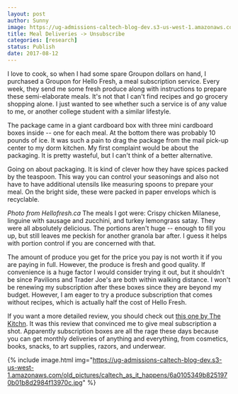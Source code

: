 ```yaml
---
layout: post
author: Sunny
image: https://ug-admissions-caltech-blog-dev.s3-us-west-1.amazonaws.com/old_pictures/caltech_as_it_happens/6a0105349b8251970b01b8d2984efe970c.jpg
title: Meal Deliveries -> Unsubscribe
categories: [research]
status: Publish
date: 2017-08-12
---
```


I love to cook, so when I had some spare Groupon dollars on hand, I purchased a Groupon for Hello Fresh, a meal subscription service. Every week, they send me some fresh produce along with instructions to prepare these semi-elaborate meals. It's not that I can't find recipes and go grocery shopping alone. I just wanted to see whether such a service is of any value to me, or another college student with a similar lifestyle.

The package came in a giant cardboard box with three mini cardboard boxes inside -- one for each meal. At the bottom there was probably 10 pounds of ice. It was such a pain to drag the package from the mail pick-up center to my dorm kitchen. My first complaint would be about the packaging. It is pretty wasteful, but I can't think of a better alternative.

Going on about packaging. It is kind of clever how they have spices packed by the teaspoon. This way you can control your seasonings and also not have to have additional utensils like measuring spoons to prepare your meal. On the bright side, these were packed in paper envelops which is recyclable.

*Photo from Hellofresh.ca*
The meals I got were: Crispy chicken Milanese, linguine with sausage and zucchini, and turkey lemongrass satay. They were all absolutely delicious. The portions aren't huge -- enough to fill you up, but still leaves me peckish for another granola bar after. I guess it helps with portion control if you are concerned with that.

The amount of produce you get for the price you pay is not worth it if you are paying in full. However, the produce is fresh and good quality. If convenience is a huge factor I would consider trying it out, but it shouldn't be since Pavilions and Trader Joe's are both within walking distance. I won't be renewing my subscription after these boxes since they are beyond my budget. However, I am eager to try a produce subscription that comes without recipes, which is actually half the cost of Hello Fresh.

If you want a more detailed review, you should check out <a href="https://www.thekitchn.com/i-tried-the-meal-kits-from-hellofresh-and-heres-what-i-thought-product-review-220171">this one by The Kitchn</a>. It was this review that convinced me to give meal subscription a shot. Apparently subscription boxes are all the rage these days because you can get monthly deliveries of anything and everything, from cosmetics, books, snacks, to art supplies, razors, and underwear.


{% include image.html img="https://ug-admissions-caltech-blog-dev.s3-us-west-1.amazonaws.com/old_pictures/caltech_as_it_happens/6a0105349b8251970b01b8d2984f13970c.jpg" %}
